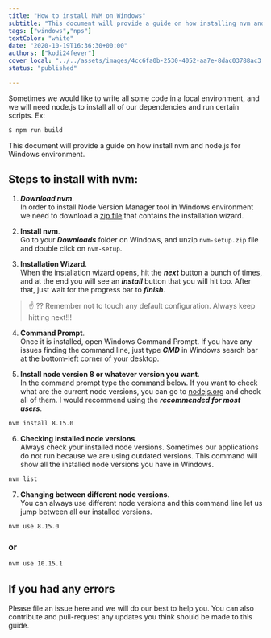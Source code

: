 ```yaml
---
title: "How to install NVM on Windows"
subtitle: "This document will provide a guide on how installing nvm and node.js for Windows environment"
tags: ["windows","nps"]
textColor: "white"
date: "2020-10-19T16:36:30+00:00"
authors: ["kodi24fever"]
cover_local: "../../assets/images/4cc6fa0b-2530-4052-aa7e-8dac03788ac3.png"
status: "published"

---
```


Sometimes we would like to write all some code in a local environment, and we will need node.js to install all of our dependencies and run certain scripts. Ex: 

```bash
$ npm run build
```

This document will provide a guide on how install nvm and node.js for Windows environment.
  
## Steps to install with nvm:

1. ***Download nvm***.  
In order to install Node Version Manager tool in Windows environment we need to download a [zip file](https://github.com/coreybutler/nvm-windows/releases/download/1.1.7/nvm-setup.zip) that contains the installation wizard.  

2. **Install nvm**.  
Go to your ***Downloads*** folder on Windows, and unzip ```nvm-setup.zip``` file and double click on ```nvm-setup```.


3. **Installation Wizard**.  
When the installation wizard opens, hit the ***next*** button a bunch of times, and at the end you will see an ***install*** button that you will hit too. After that, just wait for the progress bar to ***finish***.  


> :point_up: ?? Remember not to touch any default configuration. Always keep hitting next!!!


4. **Command Prompt**.  
Once it is installed, open Windows Command Prompt. If you have any issues finding the command line, just type ***CMD*** in Windows search bar at the bottom-left corner of your desktop. 

5. **Install node version 8 or whatever version you want**.  
In the command prompt type the command below. If you want to check what are the current node versions, you can go to [nodejs.org](https://nodejs.org/en/) and check all of them. I would recommend using the ***recommended for most users***.

```bash
nvm install 8.15.0
```

6. **Checking installed node versions**.  
Always check your installed node versions. Sometimes our applications do not run because we are using outdated versions. This command will show all the installed node versions you have in Windows.

```bash
nvm list
```
  
7. **Changing between different node versions**.  
You can always use different node versions and this command line let us jump between all our installed versions.  

```bash
nvm use 8.15.0
```

### or

```bash
nvm use 10.15.1
```

## If you had any errors
 
Please file an issue here and we will do our best to help you. You can also contribute and pull-request any updates you think should be made to this guide.
